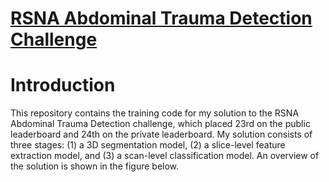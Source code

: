 # [RSNA Abdominal Trauma Detection Challenge](https://www.kaggle.com/competitions/rsna-2023-abdominal-trauma-detection/overview)

# Introduction
This repository contains the training code for my solution to the RSNA Abdominal Trauma Detection challenge, which placed 23rd on the public leaderboard and 24th on the private leaderboard. My solution consists of three stages: (1) a 3D segmentation model, (2) a slice-level feature extraction model, and (3) a scan-level classification model. An overview of the solution is shown in the figure below.
